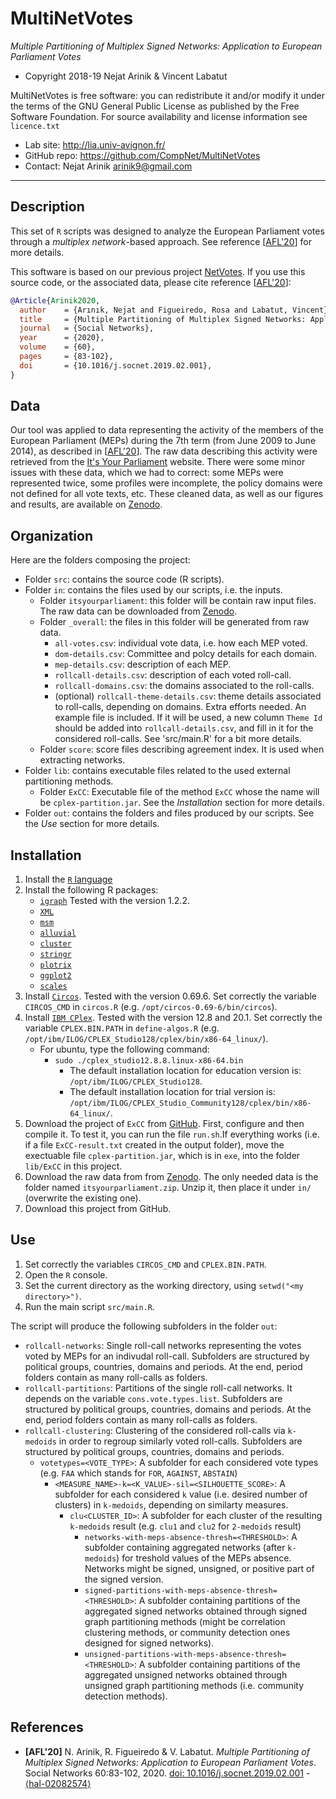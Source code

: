 MultiNetVotes
=======
*Multiple Partitioning of Multiplex Signed Networks: Application to European Parliament Votes*

* Copyright 2018-19 Nejat Arinik & Vincent Labatut

MultiNetVotes is free software: you can redistribute it and/or modify it under the terms of the GNU General Public License as published by the Free Software Foundation. For source availability and license information see `licence.txt`

* Lab site: http://lia.univ-avignon.fr/
* GitHub repo: https://github.com/CompNet/MultiNetVotes
* Contact: Nejat Arinik <arinik9@gmail.com>

-----------------------------------------------------------------------

## Description
This set of `R` scripts was designed to analyze the European Parliament votes through a *multiplex network*-based approach. See reference [[AFL'20](#references)] for more details.

This software is based on our previous project [NetVotes](https://github.com/CompNet/NetVotes). If you use this source code, or the associated data, please cite reference [[AFL'20](#references)]:
```bibtex
@Article{Arinik2020,
  author    = {Arınık, Nejat and Figueiredo, Rosa and Labatut, Vincent},
  title     = {Multiple Partitioning of Multiplex Signed Networks: Application to {E}uropean {P}arliament Votes},
  journal   = {Social Networks},
  year      = {2020},
  volume    = {60},
  pages     = {83-102},
  doi       = {10.1016/j.socnet.2019.02.001},
}
```


## Data
Our tool was applied to data representing the activity of the members of the European Parliament (MEPs) during the 7th term (from June 2009 to June 2014), as described in [[AFL'20](#references)]. The raw data describing this activity were retrieved from the [It's Your Parliament](http://www.itsyourparliament.eu/) website. There were some minor issues with these data, which we had to correct: some MEPs were represented twice, some profiles were incomplete, the policy domains were not defined for all vote texts, etc. These cleaned data, as well as our figures and results, are available on [Zenodo](https://doi.org/10.5281/zenodo.6816121).


## Organization
Here are the folders composing the project:
* Folder `src`: contains the source code (R scripts).
* Folder `in`: contains the files used by our scripts, i.e. the inputs.
  * Folder `itsyourparliament`: this folder will be contain raw input files. The raw data can be downloaded from [Zenodo](https://doi.org/10.5281/zenodo.6816121).
  * Folder `_overall`: the files in this folder will be generated from raw data.
    * `all-votes.csv`: individual vote data, i.e. how each MEP voted.
    * `dom-details.csv`: Committee and polcy details for each domain.
    * `mep-details.csv`: description of each MEP.
    * `rollcall-details.csv`: description of each voted roll-call.
    * `rollcall-domains.csv`: the domains associated to the roll-calls.
    * (optional) `rollcall-theme-details.csv`: theme details associated to roll-calls, depending on domains. Extra efforts needed. An example file is included. If it will be used, a new column `Theme Id` should be added into `rollcall-details.csv`, and fill in it for the considered roll-calls. See 'src/main.R' for a bit more details.
  * Folder `score`: score files describing agreement index. It is used when extracting networks.
* Folder `lib`: contains executable files related to the used external partitioning methods.
  * Folder `ExCC`: Executable file of the method `ExCC` whose the name will be `cplex-partition.jar`. See the *Installation* section for more details.
* Folder `out`: contains the folders and files produced by our scripts. See the *Use* section for more details.


## Installation
1. Install the [`R` language](https://www.r-project.org/)
2. Install the following R packages:
   * [`igraph`](http://igraph.org/r/) Tested with the version 1.2.2.
   * [`XML`](https://cran.r-project.org/web/packages/XML/index.html)
   * [`msm`](https://cran.r-project.org/web/packages/msm/index.html)
   * [`alluvial`](https://cran.r-project.org/web/packages/alluvial/)
   * [`cluster`](https://cran.r-project.org/web/packages/cluster/)
   * [`stringr`](https://cran.r-project.org/web/packages/stringr/)
   * [`plotrix`](https://cran.r-project.org/web/packages/plotrix/)
   * [`ggplot2`](https://cran.r-project.org/web/packages/ggplot2/)
   * [`scales`](https://cran.r-project.org/web/packages/scales/)
3. Install [`Circos`](http://circos.ca/). Tested with the version 0.69.6. Set correctly the variable `CIRCOS_CMD` in `circos.R` (e.g. `/opt/circos-0.69-6/bin/circos`).
3. Install [`IBM CPlex`](https://www.ibm.com/developerworks/community/blogs/jfp/entry/CPLEX_Is_Free_For_Students?lang=en). Tested with the version 12.8 and 20.1. Set correctly the variable `CPLEX.BIN.PATH` in `define-algos.R` (e.g. `/opt/ibm/ILOG/CPLEX_Studio128/cplex/bin/x86-64_linux/`).
   * For ubuntu, type the following command:
     * `sudo ./cplex_studio12.8.8.linux-x86-64.bin` 
       * The default installation location for education version is: `/opt/ibm/ILOG/CPLEX_Studio128`.
       * The default installation location for trial version is: `/opt/ibm/ILOG/CPLEX_Studio_Community128/cplex/bin/x86-64_linux/`.
4. Download the project of `ExCC` from [GitHub](https://github.com/CompNet/ExCC). First, configure and then compile it. To test it, you can run the file `run.sh`.If everything works (i.e. if a file `ExCC-result.txt` created in the output folder), move the exectuable file `cplex-partition.jar`, which is in `exe`, into the folder `lib/ExCC` in this project.
4. Download the raw data from from [Zenodo](https://doi.org/10.5281/zenodo.6816121). The only needed data is the folder named `itsyourparliament.zip`. Unzip it, then place it under `in/` (overwrite the existing one).
5. Download this project from GitHub.


## Use
1. Set correctly the variables `CIRCOS_CMD` and `CPLEX.BIN.PATH`.
2. Open the `R` console.
3. Set the current directory as the working directory, using `setwd("<my directory>")`.
4. Run the main script `src/main.R`.

The script will produce the following subfolders in the folder `out`:
* `rollcall-networks`: Single roll-call networks representing the votes voted by MEPs for an indivudal roll-call. Subfolders are structured by political groups, countries, domains and periods. At the end, period folders contain as many roll-calls as folders.
* `rollcall-partitions`: Partitions of the single roll-call networks. It depends on the variable `cons.vote.types.list`. Subfolders are structured by political groups, countries, domains and periods. At the end, period folders contain as many roll-calls as folders.
* `rollcall-clustering`: Clustering of the considered roll-calls via `k-medoids` in order to regroup similarly voted roll-calls. Subfolders are structured by political groups, countries, domains and periods.
  * `votetypes=<VOTE_TYPE>`: A subfolder for each considered vote types (e.g. `FAA` which stands for `FOR`, `AGAINST`, `ABSTAIN`)
    * `<MEASURE_NAME>-k=<K_VALUE>-sil=<SILHOUETTE_SCORE>`: A subfolder for each considered `k` value (i.e. desired number of clusters) in `k-medoids`, depending on similarty measures.
      * `clu<CLUSTER_ID>`: A subfolder for each cluster of the resulting `k-medoids` result (e.g. `clu1` and `clu2` for `2-medoids` result)
        * `networks-with-meps-absence-thresh=<THRESHOLD>`: A subfolder containing aggregated networks (after `k-medoids`) for treshold values of the MEPs absence. Networks might be signed, unsigned, or positive part of the signed version.
        * `signed-partitions-with-meps-absence-thresh=<THRESHOLD>`: A subfolder containing partitions of the aggregated signed networks obtained through signed graph partitioning methods (might be correlation clustering methods,  or community detection ones designed for signed networks).
        * `unsigned-partitions-with-meps-absence-thresh=<THRESHOLD>`: A subfolder containing partitions of the aggregated unsigned networks obtained through unsigned graph partitioning methods (i.e. community detection methods).


## References
* **[AFL'20]** N. Arinik, R. Figueiredo & V. Labatut. *Multiple Partitioning of Multiplex Signed Networks: Application to European Parliament Votes*. Social Networks 60:83-102, 2020. [doi: 10.1016/j.socnet.2019.02.001](https://doi.org/10.1016/j.socnet.2019.02.001) - [⟨hal-02082574⟩](https://hal.archives-ouvertes.fr/hal-02082574)

